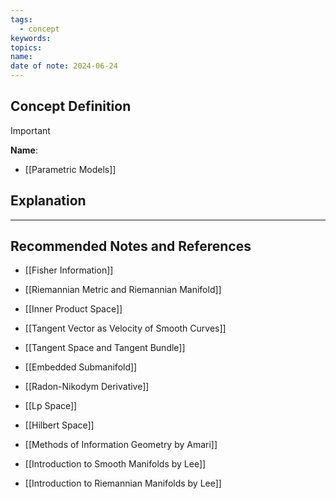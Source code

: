 ```yaml
---
tags:
  - concept
keywords: 
topics: 
name: 
date of note: 2024-06-24
---
```


## Concept Definition

>[!important]
>**Name**: 


- [[Parametric Models]]

## Explanation





-----------
##  Recommended Notes and References

- [[Fisher Information]]

- [[Riemannian Metric and Riemannian Manifold]]
- [[Inner Product Space]]

- [[Tangent Vector as Velocity of Smooth Curves]]
- [[Tangent Space and Tangent Bundle]]

- [[Embedded Submanifold]]
- [[Radon-Nikodym Derivative]]


- [[Lp Space]]
- [[Hilbert Space]]



- [[Methods of Information Geometry by Amari]]
- [[Introduction to Smooth Manifolds by Lee]]
- [[Introduction to Riemannian Manifolds by Lee]]
